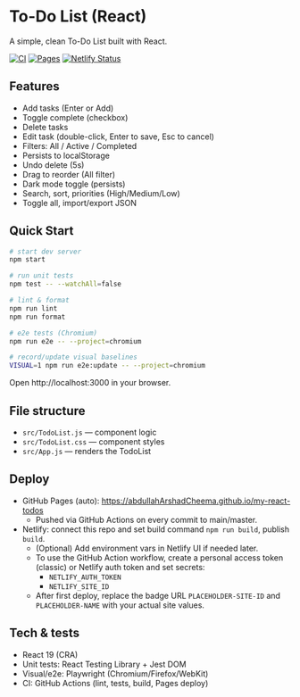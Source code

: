 # To-Do List (React)

A simple, clean To-Do List built with React.

[![CI](https://github.com/abdullahArshadCheema/my-react-todos/actions/workflows/ci.yml/badge.svg)](https://github.com/abdullahArshadCheema/my-react-todos/actions/workflows/ci.yml)
[![Pages](https://github.com/abdullahArshadCheema/my-react-todos/actions/workflows/pages.yml/badge.svg)](https://github.com/abdullahArshadCheema/my-react-todos/actions/workflows/pages.yml)
[![Netlify Status](https://api.netlify.com/api/v1/badges/PLACEHOLDER-SITE-ID/deploy-status)](https://app.netlify.com/sites/PLACEHOLDER-NAME/deploys)

## Features

- Add tasks (Enter or Add)
- Toggle complete (checkbox)
- Delete tasks
- Edit task (double-click, Enter to save, Esc to cancel)
- Filters: All / Active / Completed
- Persists to localStorage
- Undo delete (5s)
- Drag to reorder (All filter)
- Dark mode toggle (persists)
- Search, sort, priorities (High/Medium/Low)
- Toggle all, import/export JSON

## Quick Start

```bash
# start dev server
npm start

# run unit tests
npm test -- --watchAll=false

# lint & format
npm run lint
npm run format

# e2e tests (Chromium)
npm run e2e -- --project=chromium

# record/update visual baselines
VISUAL=1 npm run e2e:update -- --project=chromium
```

Open http://localhost:3000 in your browser.

## File structure

- `src/TodoList.js` — component logic
- `src/TodoList.css` — component styles
- `src/App.js` — renders the TodoList

## Deploy

- GitHub Pages (auto): https://abdullahArshadCheema.github.io/my-react-todos
	- Pushed via GitHub Actions on every commit to main/master.
- Netlify: connect this repo and set build command `npm run build`, publish `build`.
	- (Optional) Add environment vars in Netlify UI if needed later.
	- To use the GitHub Action workflow, create a personal access token (classic) or Netlify auth token and set secrets:
		- `NETLIFY_AUTH_TOKEN`
		- `NETLIFY_SITE_ID`
	- After first deploy, replace the badge URL `PLACEHOLDER-SITE-ID` and `PLACEHOLDER-NAME` with your actual site values.

## Tech & tests

- React 19 (CRA)
- Unit tests: React Testing Library + Jest DOM
- Visual/e2e: Playwright (Chromium/Firefox/WebKit)
- CI: GitHub Actions (lint, tests, build, Pages deploy)
